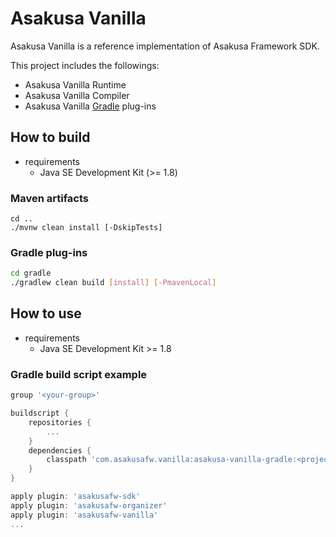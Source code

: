 # Asakusa Vanilla

Asakusa Vanilla is a reference implementation of Asakusa Framework SDK.

This project includes the followings:

* Asakusa Vanilla Runtime
* Asakusa Vanilla Compiler
* Asakusa Vanilla [Gradle](http://gradle.org/) plug-ins

## How to build

* requirements
  * Java SE Development Kit (>= 1.8)

### Maven artifacts


```
cd ..
./mvnw clean install [-DskipTests]
```

### Gradle plug-ins

```sh
cd gradle
./gradlew clean build [install] [-PmavenLocal]
```

## How to use

* requirements
  * Java SE Development Kit >= 1.8

### Gradle build script example

```groovy
group '<your-group>'

buildscript {
    repositories {
        ...
    }
    dependencies {
        classpath 'com.asakusafw.vanilla:asakusa-vanilla-gradle:<project-version>'
    }
}

apply plugin: 'asakusafw-sdk'
apply plugin: 'asakusafw-organizer'
apply plugin: 'asakusafw-vanilla'
...

```
